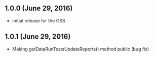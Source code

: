 ## 1.0.0 (June 29, 2016)

  - Initial release for the OSS

## 1.0.1 (June 29, 2016)

  - Making getDataRunTestsUpdateReports() method public (bug fix)
  